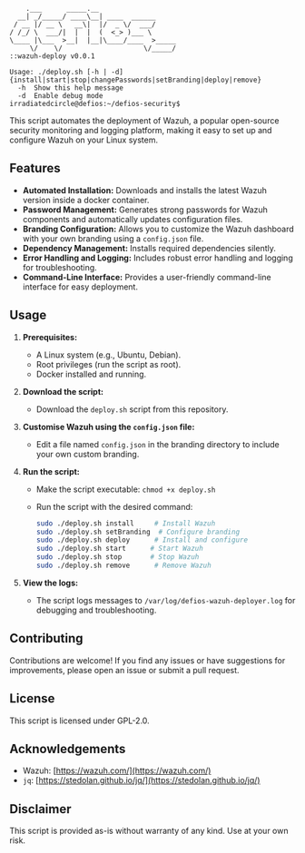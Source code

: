 ```
    .___      _____.__
  __| _/_____/ ____\__| ____  ______
 / __ |/ __ \   __\|  |/  _ \/  ___/
/ /_/ \  ___/|  |  |  (  <_> )___ \
\____ |\___  >__|  |__|\____/____  >_____
     \/    \/                    \/_____/
::wazuh-deploy v0.0.1

Usage: ./deploy.sh [-h | -d] {install|start|stop|changePasswords|setBranding|deploy|remove}
  -h  Show this help message
  -d  Enable debug mode
irradiatedcircle@defios:~/defios-security$
```
This script automates the deployment of Wazuh, a popular open-source security monitoring and logging platform, making it easy to set up and configure Wazuh on your Linux system.

## Features

- **Automated Installation:** Downloads and installs the latest Wazuh version inside a docker container.
- **Password Management:** Generates strong passwords for Wazuh components and automatically updates configuration files.
- **Branding Configuration:** Allows you to customize the Wazuh dashboard with your own branding using a `config.json` file.
- **Dependency Management:** Installs required dependencies silently.
- **Error Handling and Logging:** Includes robust error handling and logging for troubleshooting.
- **Command-Line Interface:** Provides a user-friendly command-line interface for easy deployment.

## Usage

1. **Prerequisites:**
   - A Linux system (e.g., Ubuntu, Debian).
   - Root privileges (run the script as root).
   - Docker installed and running.

2. **Download the script:**
   - Download the `deploy.sh` script from this repository.

3. **Customise Wazuh using the `config.json` file:**
   - Edit a file named `config.json` in the branding directory to include your own custom branding.

4. **Run the script:**
   - Make the script executable: `chmod +x deploy.sh`
   - Run the script with the desired command:

     ```bash
     sudo ./deploy.sh install     # Install Wazuh
     sudo ./deploy.sh setBranding  # Configure branding
     sudo ./deploy.sh deploy      # Install and configure
     sudo ./deploy.sh start      # Start Wazuh
     sudo ./deploy.sh stop       # Stop Wazuh
     sudo ./deploy.sh remove      # Remove Wazuh
     ```

5. **View the logs:**
   - The script logs messages to `/var/log/defios-wazuh-deployer.log` for debugging and troubleshooting.

## Contributing

Contributions are welcome! If you find any issues or have suggestions for improvements, please open an issue or submit a pull request.

## License

This script is licensed under GPL-2.0.

## Acknowledgements

- Wazuh: [https://wazuh.com/](https://wazuh.com/)
- `jq`: [https://stedolan.github.io/jq/](https://stedolan.github.io/jq/)

## Disclaimer

This script is provided as-is without warranty of any kind. Use at your own risk.